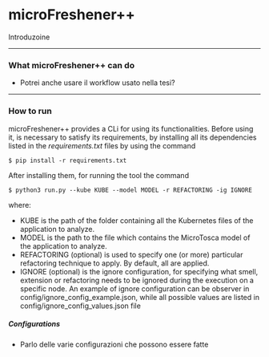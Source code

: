 # microFreshener++

Introduzoine

---

### What microFreshener++ can do

- Potrei anche usare il workflow usato nella tesi?

---

### How to run 
microFreshener++ provides a CLi for using its functionalities. Before using it, is necessary to satisfy its requirements, by installing all its dependencies listed in the _requirements.txt_ files by using the command

```
$ pip install -r requirements.txt
```

After installing them, for running the tool the command 
```
$ python3 run.py --kube KUBE --model MODEL -r REFACTORING -ig IGNORE
```
where:
- KUBE is the path of the folder containing all the Kubernetes files of the application to analyze.
- MODEL is the path to the file which contains the MicroTosca model of the application to analyze.
- REFACTORING (optional) is used to specify one (or more) particular refactoring technique to apply. By default, all are applied.
- IGNORE (optional) is the ignore configuration, for specifying what smell, extension or refactoring needs to be ignored during the execution on a specific node. An example of ignore configuration can be observer in config/ignore_config_example.json, while all possible values are listed in config/ignore_config_values.json file




##### Configurations
- Parlo delle varie configurazioni che possono essere fatte